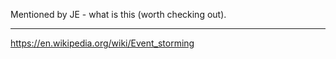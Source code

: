 Mentioned by JE - what is this (worth checking out).

---

https://en.wikipedia.org/wiki/Event_storming

